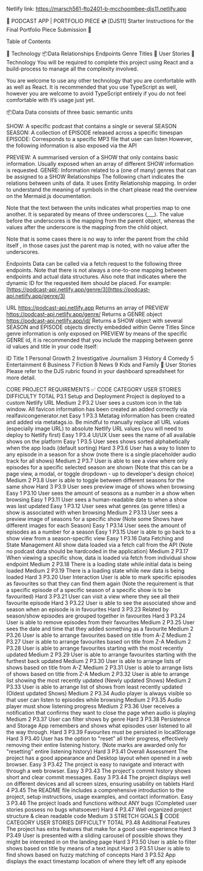 Netlify link: https://marsch561-fto2401-b-mcchoombee-djs11.netlify.app

🎵 PODCAST APP | PORTFOLIO PIECE 💿
[DJS11] Starter Instructions for the Final Portfolio Piece Submission 🚀

Table of Contents

🤖 Technology
📦Data
Relationships
Endpoints
Genre Titles
🧑 User Stories
🤖 Technology
You will be required to complete this project using React and a build-process to manage all the complexity involved.

You are welcome to use any other technology that you are comfortable with as well as React. It is recommended that you use TypeScript as well, however you are welcome to avoid TypeScript entirely if you do not feel comfortable with it’s usage just yet.

📦Data
Data consists of three basic semantic units

SHOW: A specific podcast that contains a single or several SEASON
SEASON: A collection of EPISODE released across a specific timespan
EPISODE: Corresponds to a specific MP3 file that user can listen
However, the following information is also exposed via the API

PREVIEW: A summarised version of a SHOW that only contains basic information. Usually exposed when an array of different SHOW information is requested.
GENRE: Information related to a (one of many) genres that can be assigned to a SHOW
Relationships
The following chart indicates the relations between units of data. It uses Entity Relationship mapping. In order to understand the meaning of symbols in the chart please read the overview on the Mermaid.js documentation.

Note that the text between the units indicates what properties map to one another. It is separated by means of three underscores (\_\_\_). The value before the underscores is the mapping from the parent object, whereas the values after the underscore is the mapping from the child object.

Note that is some cases there is no way to infer the parent from the child itself , in those cases just the parent map is noted, with no value after the underscores.

Endpoints
Data can be called via a fetch request to the following three endpoints. Note that there is not always a one-to-one mapping between endpoints and actual data structures. Also note that <ID> indicates where the dynamic ID for the requested item should be placed. For example: [https://podcast-api.netlify.app/genre/3](https://podcast-api.netlify.app/genre/3)

URL
https://podcast-api.netlify.app Returns an array of PREVIEW
https://podcast-api.netlify.app/genre/<ID> Returns a GENRE object
https://podcast-api.netlify.app/id/<ID> Returns a SHOW object with several SEASON and EPISODE objects directly embedded within
Genre Titles
Since genre information is only exposed on PREVIEW by means of the specific GENRE id, it is recommended that you include the mapping between genre id values and title in your code itself:

ID Title
1 Personal Growth
2 Investigative Journalism
3 History
4 Comedy
5 Entertainment
6 Business
7 Fiction
8 News
9 Kids and Family
🧑 User Stories
Please refer to the DJS rubric found in your dashboard spreadsheet for more detail.

CORE PROJECT REQUIREMENTS ✅
CODE CATEGORY USER STORIES DIFFICULTY TOTAL
P3.1 Setup and Deployment Project is deployed to a custom Netlify URL Medium 2
P3.2 User sees a custom icon in the tab window. All favicon information has been created an added correctly via realfavicongenerator.net Easy 1
P3.3 Metatag information has been created and added via metatags.io. Be mindful to manually replace all URL values (especially image URL) to absolute Netlify URL values (you will need to deploy to Netlify first) Easy 1
P3.4 UI/UX User sees the name of all available shows on the platform Easy 1
P3.5 User sees shows sorted alphabetically when the app loads (default sorting) Hard 3
P3.6 User has a way to listen to any episode in a season for a show (note there is a single placeholder audio track for all shows) Medium 2
P3.7 User is able to see a view where only episodes for a specific selected season are shown (Note that this can be a page view, a modal, or toggle dropdown - up to developer's design choice) Medium 2
P3.8 User is able to toggle between different seasons for the same show Hard 3
P3.9 User sees preview image of shows when browsing Easy 1
P3.10 User sees the amount of seasons as a number in a show when browsing Easy 1
P3.11 User sees a human-readable date to when a show was last updated Easy 1
P3.12 User sees what genres (as genre titles) a show is associated with when browsing Medium 2
P3.13 User sees a preview image of seasons for a specific show (Note some Shows have different images for each Season) Easy 1
P3.14 User sees the amount of episodes as a number for a season Easy 1
P3.15 User is able to go back to a show view from a season-specific view Easy 1
P3.16 Data Fetching and State Management All show data loaded via a fetch call from the API (Note no podcast data should be hardcoded in the application) Medium 2
P3.17 When viewing a specific show, data is loaded via fetch from individual show endpoint Medium 2
P3.18 There is a loading state while initial data is being loaded Medium 2
P3.19 There is a loading state while new data is being loaded Hard 3
P3.20 User Interaction User is able to mark specific episodes as favourites so that they can find them again (Note the requirement is that a specific episode of a specific season of a specific show is to be favourited) Hard 3
P3.21 User can visit a view where they see all their favourite episode Hard 3
P3.22 User is able to see the associated show and season when an episode is in favourites Hard 3
P3.23 Related by season/show episodes are grouped together in favourites Hard 3
P3.24 User is able to remove episodes from their favourites Medium 2
P3.25 User sees the date and time that they added something as a favourite Medium 2
P3.26 User is able to arrange favourites based on title from A-Z Medium 2
P3.27 User is able to arrange favourites based on title from Z-A Medium 2
P3.28 User is able to arrange favourites starting with the most recently updated Medium 2
P3.29 User is able to arrange favourites starting with the furthest back updated Medium 2
P3.30 User is able to arrange lists of shows based on title from A-Z Medium 2
P3.31 User is able to arrange lists of shows based on title from Z-A Medium 2
P3.32 User is able to arrange list showing the most recently updated (Newly updated Shows) Medium 2
P3.33 User is able to arrange list of shows from least recently updated (Oldest updated Shows) Medium 2
P3.34 Audio player is always visible so that user can listen to episodes while browsing Medium 2
P3.35 Audio player must show listening progress Medium 2
P3.36 User receives a notification that confirms they want to close the page when audio is playing Medium 2
P3.37 User can filter shows by genre Hard 3
P3.38 Persistence and Storage App remembers and shows what episodes user listened to all the way through. Hard 3
P3.39 Favourites must be persisted in localStorage Hard 3
P3.40 User has the option to "reset" all their progress, effectively removing their entire listening history. (Note marks are awarded only for "resetting" entire listening history) Hard 3
P3.41 Overall Assessment The project has a good appearance and Desktop layout when opened in a web browser. Easy 3
P3.42 The project is easy to navigate and interact with through a web browser. Easy 3
P3.43 The project's commit history shows short and clear commit messages. Easy 3
P3.44 The project displays well on different devices and all screen sizes, ensuring usability on tablets Hard 4
P3.45 The README file includes a comprehensive introduction to the project, setup instructions, usage examples, and contact information. Easy 3
P3.46 The project loads and functions without ANY bugs (Completed user stories possess no bugs whatsoever) Hard 4
P3.47 Well organized project structure & clean readable code Medium 3
STRETCH GOALS 💪
CODE CATEGORY USER STORIES DIFFICULTY TOTAL
P3.48 Additional Features The project has extra features that make for a good user-experience Hard 3
P3.49 User is presented with a sliding carousel of possible shows they might be interested in on the landing page Hard 3
P3.50 User is able to filter shows based on title by means of a text input Hard 3
P3.51 User is able to find shows based on fuzzy matching of concepts Hard 3
P3.52 App displays the exact timestamp location of where they left off any episode
